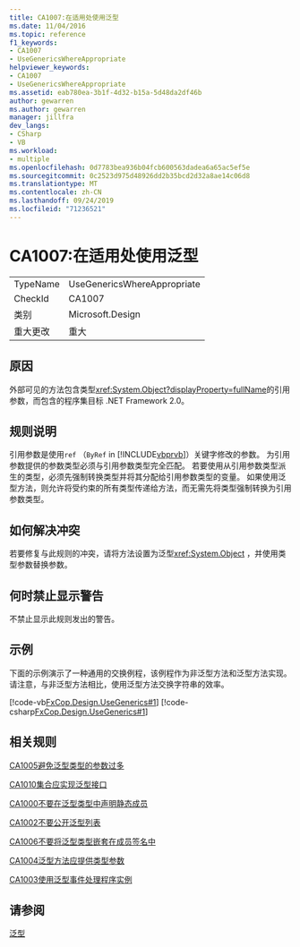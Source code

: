 ```yaml
---
title: CA1007:在适用处使用泛型
ms.date: 11/04/2016
ms.topic: reference
f1_keywords:
- CA1007
- UseGenericsWhereAppropriate
helpviewer_keywords:
- CA1007
- UseGenericsWhereAppropriate
ms.assetid: eab780ea-3b1f-4d32-b15a-5d48da2df46b
author: gewarren
ms.author: gewarren
manager: jillfra
dev_langs:
- CSharp
- VB
ms.workload:
- multiple
ms.openlocfilehash: 0d7783bea936b04fcb600563dadea6a65ac5ef5e
ms.sourcegitcommit: 0c2523d975d48926dd2b35bcd2d32a8ae14c06d8
ms.translationtype: MT
ms.contentlocale: zh-CN
ms.lasthandoff: 09/24/2019
ms.locfileid: "71236521"
---
```

# <a name="ca1007-use-generics-where-appropriate"></a>CA1007:在适用处使用泛型

|||
|-|-|
|TypeName|UseGenericsWhereAppropriate|
|CheckId|CA1007|
|类别|Microsoft.Design|
|重大更改|重大|

## <a name="cause"></a>原因
外部可见的方法包含类型<xref:System.Object?displayProperty=fullName>的引用参数，而包含的程序集目标 .NET Framework 2.0。

## <a name="rule-description"></a>规则说明
引用参数是使用`ref` （`ByRef` in [!INCLUDE[vbprvb](../code-quality/includes/vbprvb_md.md)]）关键字修改的参数。 为引用参数提供的参数类型必须与引用参数类型完全匹配。 若要使用从引用参数类型派生的类型，必须先强制转换类型并将其分配给引用参数类型的变量。 如果使用泛型方法，则允许将受约束的所有类型传递给方法，而无需先将类型强制转换为引用参数类型。

## <a name="how-to-fix-violations"></a>如何解决冲突
若要修复与此规则的冲突，请将方法设置为泛型<xref:System.Object> ，并使用类型参数替换参数。

## <a name="when-to-suppress-warnings"></a>何时禁止显示警告
不禁止显示此规则发出的警告。

## <a name="example"></a>示例
下面的示例演示了一种通用的交换例程，该例程作为非泛型方法和泛型方法实现。 请注意，与非泛型方法相比，使用泛型方法交换字符串的效率。

[!code-vb[FxCop.Design.UseGenerics#1](../code-quality/codesnippet/VisualBasic/ca1007-use-generics-where-appropriate_1.vb)]
[!code-csharp[FxCop.Design.UseGenerics#1](../code-quality/codesnippet/CSharp/ca1007-use-generics-where-appropriate_1.cs)]

## <a name="related-rules"></a>相关规则
[CA1005避免泛型类型的参数过多](../code-quality/ca1005-avoid-excessive-parameters-on-generic-types.md)

[CA1010集合应实现泛型接口](../code-quality/ca1010-collections-should-implement-generic-interface.md)

[CA1000不要在泛型类型中声明静态成员](../code-quality/ca1000-do-not-declare-static-members-on-generic-types.md)

[CA1002不要公开泛型列表](../code-quality/ca1002-do-not-expose-generic-lists.md)

[CA1006不要将泛型类型嵌套在成员签名中](../code-quality/ca1006-do-not-nest-generic-types-in-member-signatures.md)

[CA1004泛型方法应提供类型参数](../code-quality/ca1004-generic-methods-should-provide-type-parameter.md)

[CA1003使用泛型事件处理程序实例](../code-quality/ca1003-use-generic-event-handler-instances.md)

## <a name="see-also"></a>请参阅
[泛型](/dotnet/csharp/programming-guide/generics/index)